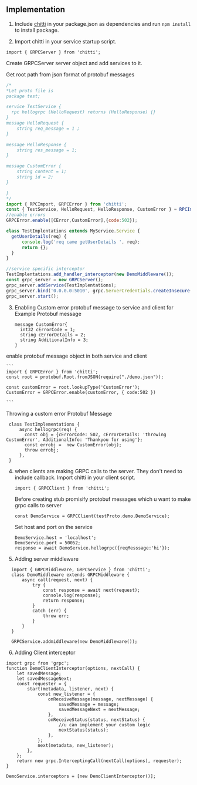 ## Implementation
1. Include  [chitti](https://github.com/NestAway/chitti) in your package.json as dependencies and run `npm install` to install package.

2. Import chitti in your service startup script.

`import { GRPCServer } from 'chitti';`

Create GRPCServer server object and add services to it.

Get root path from json format of protobuf messages 

```js
/*
*Let proto file is 
package test;

service TestService {
  rpc hellogrpc (HelloRequest) returns (HelloResponse) {}
}
message HelloRequest {
    string req_message = 1 ;
}

message HelloResponse {
    string res_message = 1;
}

message CustomError {
	string content = 1;
	string id = 2;
}

}
*/
import { RPCImport, GRPCError } from 'chitti';
const { TestService, HelloRequest, HelloResponse, CustomError } = RPCImport(require("./demo.json")).test;
//enable errors
GRPCError.enable([CError,CustomError],{code:502});

class TestImplentations extends MyService.Service {
  getUserDetails(req) {
      console.log('req came getUserDetails ', req);
      return {};
  }
}

//service specific interceptor
TestImplentations.add_handler_interceptor(new DemoMiddleware());
const grpc_server = new GRPCServer();
grpc_server.addService(TestImplentations);
grpc_server.bind('0.0.0.0:5010', grpc.ServerCredentials.createInsecure());
grpc_server.start();
``` 

3. Enabling Custom error protobuf message to service and client
  for Example Protobuf message
    ```
    message CustomError{
      int32 cErrorCode = 1;
      string cErrorDetails = 2;
      string AdditionalInfo = 3;
    }
    ```
  enable protobuf message object in both service and client

    ```
    import { GRPCError } from 'chitti';
    const root = protobuf.Root.fromJSON(require("./demo.json"));

    const customError = root.lookupType('CustomError');
    CustomError = GRPCError.enable(customError, { code:502 })
 
    ```
  Throwing a custom error Protobuf Message
   ```
    class TestImplementations {
        async hellogrpc(req) {
          const obj = {cErrorCode: 502, cErrorDetails: 'throwing CustomError', AdditionalInfo: 'Thankyou for using'};
          const errobj =  new CustomError(obj);
          throw errobj;
        },
    }

   ```
4. when clients are making GRPC calls to the server. They don't need to include callback.
    Import chitti in your client script.
    ```
    import { GRPCClient } from 'chitti'; 
    ```
    Before creating stub promisify protobuf messages which u want to make grpc calls to server
    ```
    const DemoService = GRPCClient(testProto.demo.DemoService);
    ```
    Set host and port on the service
    ```
    DemoService.host = 'localhost';
    DemoService.port = 50052;
    response = await DemoService.hellogrpc({reqMesssage:'hi'});
    ```

5. Adding server middleware
```
  import { GRPCMiddleware, GRPCService } from 'chitti'; 
  class DemoMiddleware extends GRPCMiddleware {
      async call(request, next) {
          try {
              const response = await next(request);
              console.log(response);
              return response;
          }
          catch (err) {
              throw err;
          }
      }
  }

  GRPCService.addmiddleware(new DemoMiddleware());

```
6. Adding Client interceptor

```
import grpc from 'grpc';
function DemoClientInterceptor(options, nextCall) {
    let savedMessage;
    let savedMessageNext;
    const requester = {
        start(metadata, listener, next) {
            const new_listener = {
                onReceiveMessage(message, nextMessage) {
                    savedMessage = message;
                    savedMessageNext = nextMessage;
                },
                onReceiveStatus(status, nextStatus) {
                    //u can implement your custom logic 
                    nextStatus(status);
                },
            };
            next(metadata, new_listener);
        },
    };
    return new grpc.InterceptingCall(nextCall(options), requester);
}

DemoService.interceptors = [new DemoClientInterceptor()];
```

